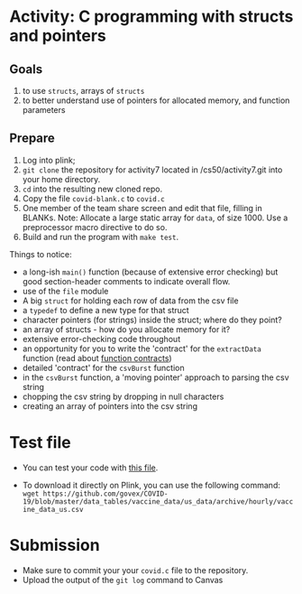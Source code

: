 # Activity: C programming with structs and pointers

## Goals

1. to use `structs`, arrays of `structs`
2. to better understand use of pointers for allocated memory, and function parameters

## Prepare

1. Log into plink;
2. `git clone` the repository for activity7 located in /cs50/activity7.git into your home directory.
3. `cd` into the resulting new cloned repo.
4. Copy the file `covid-blank.c` to `covid.c`
5. One member of the team share screen and edit that file, filling in BLANKs.
Note: Allocate a large static array for `data`, of size 1000. Use a preprocessor macro directive to do so.
6. Build and run the program with `make test`.

Things to notice:

* a long-ish `main()` function (because of extensive error checking) but good section-header comments to indicate overall flow.
* use of the `file` module 
* A big `struct` for holding each row of data from the csv file
* a `typedef` to define a new type for that struct
* character pointers (for strings) inside the struct; where do they point?
* an array of structs - how do you allocate memory for it?
* extensive error-checking code throughout
* an opportunity for you to write the  'contract' for the `extractData` function (read about [function contracts](https://github.com/CS50DartmouthFA2025/home/blob/main/knowledge/units/contracts.md))
* detailed 'contract' for the `csvBurst` function
* in the `csvBurst` function, a 'moving pointer' approach to parsing the csv string
* chopping the csv string by dropping in null characters
* creating an array of pointers into the csv string


# Test file

- You can test your code with [this file](https://github.com/govex/COVID-19/blob/master/data_tables/vaccine_data/us_data/archive/hourly/vaccine_data_us.csv).

- To download it directly on Plink, you can use the following command:
`wget https://github.com/govex/COVID-19/blob/master/data_tables/vaccine_data/us_data/archive/hourly/vaccine_data_us.csv`

# Submission

- Make sure to commit your your `covid.c` file to the repository.
- Upload the output of the `git log` command to Canvas

